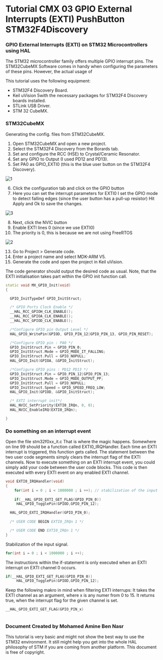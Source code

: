 #          Tutorial CMX 03 GPIO External Interrupts (EXTI) PushButton STM32F4Discovery


### GPIO External Interrupts (EXTI) on STM32 Microcontrollers using HAL

The STM32 microcontroller family offers multiple GPIO interrupt pins. The STM32CubeMX Software 
comes in handy when configuring the parameters of these pins. However, the actual usage of  

This tutorial uses the following equipment: 


- STM32F4 Discovery Board.
- Keil uVision 5with the necessary packages for STM32F4 Discovery boards installed.
- STLink USB Driver.
- STM 32 CubeMX.

### STM32CubeMX 

Generating the config. files from STM32CubeMX.  

1. Open STM32CubeMX and open a new project. 
2. Select the STM32F4 Discovery from the Borards tab.
3. Set and configure the RCC (HSE) to Crystal/Ceramic Resonator.
4. Set any GPIO to Output (I used PD12 and PD13).
5. Set PA0 as GPIO_EXTI0 (this is the blue user button on the STM32F4 Discovery). 



![1](https://user-images.githubusercontent.com/32094503/32407023-7947c880-c182-11e7-825f-5300c28d2ebb.PNG)

6. Click the configuration tab and click on the GPIO button 
7. Here you can set the interrupt parameters for EXTI0
I set the GPIO mode to detect falling edges (since the user button has a pull-up resistor) 
Hit Apply and Ok to save the changes. 

![3](https://user-images.githubusercontent.com/32094503/32407034-b18e54e8-c182-11e7-95e2-bd2d8b02d605.PNG)

8. Next, click the NVIC button 
9. Enable EXTI lines 0 (since we use EXTI0) 
10. The priority is 0, this is because we are not using FreeRTOS 

![2](https://user-images.githubusercontent.com/32094503/32407033-ac8630b0-c182-11e7-8f16-9fd1a3ae7b73.PNG)

13. Go to Project > Generate code. 
14. Enter a project name and select MDK-ARM V5. 
15. Generate the code and open the project in Keil uVision. 

The code generator should output the desired code as usual. 
Note, that the EXTI initialisation takes part within the GPIO init function call. 

``` C++
static void MX_GPIO_Init(void)
{

  GPIO_InitTypeDef GPIO_InitStruct;

  /* GPIO Ports Clock Enable */
  __HAL_RCC_GPIOH_CLK_ENABLE();
  __HAL_RCC_GPIOA_CLK_ENABLE();
  __HAL_RCC_GPIOD_CLK_ENABLE();

  /*Configure GPIO pin Output Level */
  HAL_GPIO_WritePin(GPIOD, GPIO_PIN_12|GPIO_PIN_13, GPIO_PIN_RESET);

  /*Configure GPIO pin : PA0 */
  GPIO_InitStruct.Pin = GPIO_PIN_0;
  GPIO_InitStruct.Mode = GPIO_MODE_IT_FALLING;
  GPIO_InitStruct.Pull = GPIO_NOPULL;
  HAL_GPIO_Init(GPIOA, &GPIO_InitStruct);

  /*Configure GPIO pins : PD12 PD13 */
  GPIO_InitStruct.Pin = GPIO_PIN_12|GPIO_PIN_13;
  GPIO_InitStruct.Mode = GPIO_MODE_OUTPUT_PP;
  GPIO_InitStruct.Pull = GPIO_NOPULL;
  GPIO_InitStruct.Speed = GPIO_SPEED_FREQ_LOW;
  HAL_GPIO_Init(GPIOD, &GPIO_InitStruct);

  /* EXTI interrupt init*/
  HAL_NVIC_SetPriority(EXTI0_IRQn, 0, 0);
  HAL_NVIC_EnableIRQ(EXTI0_IRQn);

}

```

### Do something on an interrupt event
Open the file stm32f0xx_it.c 
That is where the magic happens. Somewhere on line 99 should be a function called EXTI0_IRQHandler. 
Each time an EXTI interrupt is triggered, this function gets called. The statement between the two user 
code segments simply clears the interrupt flag of the EXTI channels. 
Now to execute something on an EXTI interrupt event, you could simply add your code between the 
user code blocks. This code is then executed with every EXTI event on any enabled EXTI channel. 

```C++
void EXTI0_IRQHandler(void)
{
	for(int i = 0 ; i < 1000000 ; i ++); // stabilization of the input signal
	
	if(__HAL_GPIO_EXTI_GET_FLAG(GPIO_PIN_0))	
     HAL_GPIO_TogglePin(GPIOD,GPIO_PIN_12);         

  HAL_GPIO_EXTI_IRQHandler(GPIO_PIN_0);
	
  /* USER CODE BEGIN EXTI0_IRQn 1 */

  /* USER CODE END EXTI0_IRQn 1 */
}

```

Stabilization of the input signal.
```C++
for(int i = 0 ; i < 1000000 ; i ++);
```

The instructions within the if-statement is only executed when an EXTI interrupt on EXTI channel 0 occurs. 
```C++
if(__HAL_GPIO_EXTI_GET_FLAG(GPIO_PIN_0))	
     HAL_GPIO_TogglePin(GPIOD,GPIO_PIN_12);  
```
Keep the following makro in mind when filtering EXTI interrups: 
It takes the EXTI channel as an argument, where x is any numer from 0 to 15. 
It returns true, when the interrupt flag for the given channel is set. 
```C++
__HAL_GPIO_EXTI_GET_FLAG(GPIO_PIN_x)
 
```


### Document Created by Mohamed Amine Ben Nasr

This tutorial is very basic and might not show the best way to use the STM32 environment. 
It still might help you get into the whole HAL philosophy of STM if you are coming from another 
platform. This document is free of copyright.



